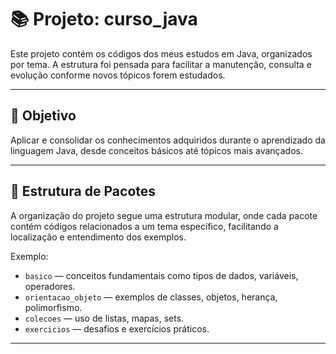 # 📚 Projeto: curso_java

Este projeto contém os códigos dos meus estudos em Java, organizados por tema. A estrutura foi pensada para facilitar a manutenção, consulta e evolução conforme novos tópicos forem estudados.

---

## 🧠 Objetivo

Aplicar e consolidar os conhecimentos adquiridos durante o aprendizado da linguagem Java, desde conceitos básicos até tópicos mais avançados.

---

## 📁 Estrutura de Pacotes

A organização do projeto segue uma estrutura modular, onde cada pacote contém códigos relacionados a um tema específico, facilitando a localização e entendimento dos exemplos.

Exemplo:
- `basico` — conceitos fundamentais como tipos de dados, variáveis, operadores.
- `orientacao_objeto` — exemplos de classes, objetos, herança, polimorfismo.
- `colecoes` — uso de listas, mapas, sets.
- `exercicios` — desafios e exercícios práticos.

---
